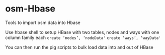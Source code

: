 # osm-Hbase
Tools to import osm data into Hbase

Use hbase shell to setup HBase with two tables, nodes and ways with one column family each
`create ‘nodes’, ‘nodeData'`
`create ‘ways’, ‘wayData'`

You can then run the pig scripts to bulk load data into and out of HBase
